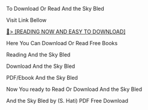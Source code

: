 To Download Or Read And the Sky Bled

Visit Link Bellow

<a href="https://uk.ebookarea.xyz/?book=206777615-and-the-sky-bled">📖&gt; [READING NOW AND EASY TO DOWNLOAD]</a>

Here You Can Download Or Read Free Books

Reading And the Sky Bled

Download And the Sky Bled

PDF/Ebook And the Sky Bled

Now You ready to Read Or Download And the Sky Bled

And the Sky Bled by (S. Hati) PDF Free Download
